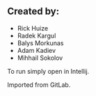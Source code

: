 ## Created by:

- Rick Huize
- Radek Kargul
- Balys Morkunas
- Adam Kadiev
- Mihhail Sokolov



To run simply open in Intellij. 

Imported from GitLab.